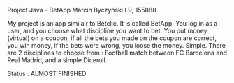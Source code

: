 Project Java - BetApp
Marcin Byczyński L9, 155888

My project is an app similair to Betclic. It is called BetApp. You log in as a user, and you choose what discipline you want to bet. You put money (virtual) on a coupon, if all the bets you made on the coupon are correct, you win money, if the bets were wrong, you loose the money. Simple. There are 2 disciplines to choose from : Football match between FC Barcelona and Real Madrid, and a simple Diceroll. 



Status : ALMOST FINISHED    
